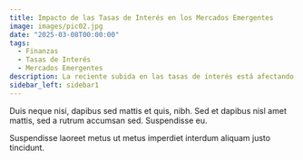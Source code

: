```yaml
---
title: Impacto de las Tasas de Interés en los Mercados Emergentes  
image: images/pic02.jpg  
date: "2025-03-08T00:00:00"  
tags:  
  - Finanzas  
  - Tasas de Interés  
  - Mercados Emergentes  
description: La reciente subida en las tasas de interés está afectando la liquidez y el acceso a capital en los mercados emergentes, generando incertidumbre en los inversionistas. 
sidebar_left: sidebar1
---
```


Duis neque nisi, dapibus sed mattis et quis, nibh. Sed et dapibus nisl amet
mattis, sed a rutrum accumsan sed. Suspendisse eu.
<!-- more -->
Suspendisse laoreet metus ut metus imperdiet interdum aliquam justo tincidunt.
